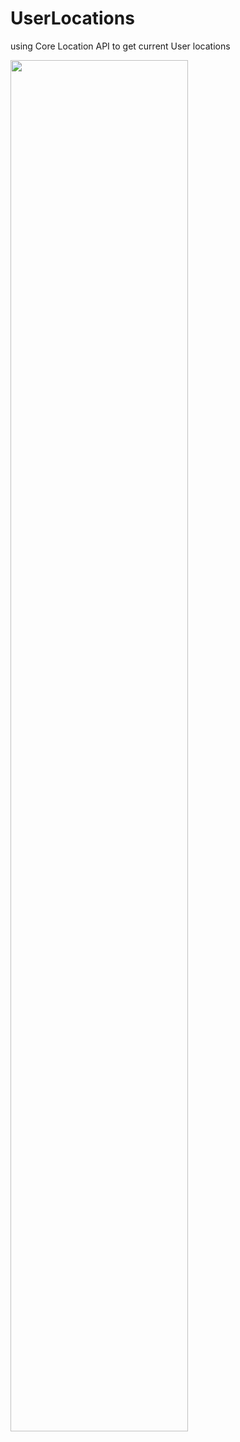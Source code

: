# UserLocations
using Core Location API to get current User locations

<img src="https://user-images.githubusercontent.com/91916741/222365666-3dddd5ae-2ce9-4eed-b027-fe400ca11c52.png" width="75%" />

